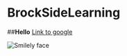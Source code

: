 # BrockSideLearning
##**Hello**
[Link to google](https://www.google.com)

![Smilely face](https://img.freepik.com/premium-vector/happy-face-with-wide-open-smile-cartoon-emotion_80590-17036.jpg)
